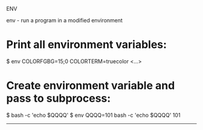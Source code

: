 ENV

env - run a program in a modified environment

# Print all environment variables:
$ env
COLORFGBG=15;0
COLORTERM=truecolor
<...>

# Create environment variable and pass to subprocess:
$ bash -c 'echo $QQQQ'
<no output>
$ env QQQQ=101 bash -c 'echo $QQQQ'
101

---